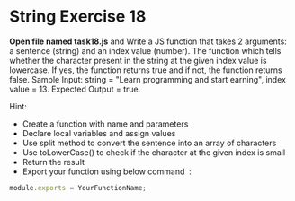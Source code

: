 # String Exercise 18

**Open file named task18.js** and Write a JS function that takes 2 arguments: a sentence (string) and an index value (number).
 The function which tells whether the character present in the string at the given index value is lowercase. 
 If yes, the function returns true and if not, the function returns false.
  Sample Input: string = "Learn programming and start earning", index value = 13. Expected Output = true.

Hint:

- Create a function with name and parameters
- Declare local variables and assign values
- Use split method to convert the sentence into an array of characters
- Use toLowerCase() to check if the character at the given index is small
- Return the result
- Export your function using below command  :

```js
module.exports = YourFunctionName;
```

